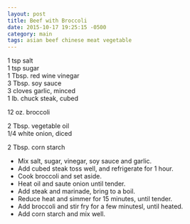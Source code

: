 ```yaml
---
layout: post
title: Beef with Broccoli
date: 2015-10-17 19:25:15 -0500
category: main
tags: asian beef chinese meat vegetable
---
```

1 tsp salt  
1 tsp sugar  
1 Tbsp. red wine vinegar  
3 Tbsp. soy sauce  
3 cloves garlic, minced  
1 lb. chuck steak, cubed  
  
12 oz. broccoli  
  
2 Tbsp. vegetable oil  
1/4 white onion, diced  
  
2 Tbsp. corn starch  

 * Mix salt, sugar, vinegar, soy sauce and garlic.
 * Add cubed steak toss well, and refrigerate for 1 hour.
 * Cook broccoli and set aside.
 * Heat oil and saute onion until tender.
 * Add steak and marinade, bring to a boil.
 * Reduce heat and simmer for 15 minutes, until tender.
 * Add broccoli and stir fry for a few minutesl, until heated.
 * Add corn starch and mix well.

